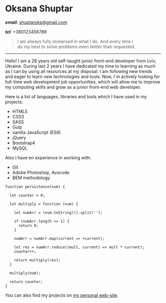 # Oksana Shuptar

***email***: shuptaroks@gmail.com  

***tel***: +380123456789  


> I am always fully immersed in what I do. And every time I  
> do my best to solve problems even better than requested.

***

Hello! I am a 28 years old self-taught junior front-end developer from Lviv, Ukraine. During last 2 years I have dedicated my time to learning as much as I can by using all resources at my disposal. I am following new trends and eager to learn new technologies and tools. Now, I\`m actively looking for full-time web development job opportunities, which will allow me to improve my computing skills and grow as a junior front-end web developer.  

Here is a list of languages, libraries and tools which I have used in my projects:
- HTML5
- CSS3
- SASS
- Gulp
- vanilla JavaScript (ES6)
- jQuery
- Bootstrap4
- MySQL  

Also I have en experience in working with:
- Git
- Adobe Photoshop, Avocode
- BEM methodology  

```
function persistence(num) {
  
  let counter = 0;

  let multiply = function (num) {

  	let numArr = (num.toString()).split('');
    
    if (numArr.length <= 1) {
      return 0;
    }
    
    numArr = numArr.map(current => +current);
    
    let res = numArr.reduce((mult, current) => mult * current);
    counter++;
    
    return multiply(res);
  }

  multiply(num);

  return counter;
}
```  

You can also find my projects on [my personal web-site](google.com).